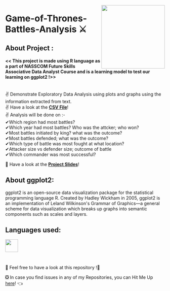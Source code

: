 <a ><img src="https://mir-s3-cdn-cf.behance.net/project_modules/1400/85db0a58130757.59f09a9a48990.jpg" align="right" height="200"/></a>
# Game-of-Thrones-Battles-Analysis ⚔️  
## About Project :
#### << This project is made using R language as a part of NASSCOM Future Skills  Associative Data Analyst Course and is a learning model to test our learning on ggplot2 !>> <br><br>
✌ Demonstrate Exploratory Data Analysis using plots and graphs using the information extracted from text. <br>
✌ Have a look at the [**CSV File**](https://raw.githubusercontent.com/nupur1492/RProjects/master/GameOfThrones/battles.csv)!<br>
✌ Analysis will be done on :-<br>
✔Which region had most battles?<br>
✔Which year had most battles? Who was the attcker; who won?<br>
✔Most battles initiated by king? what was the outcome?<br>
✔Most battles defended; what was the outcome?<br>
✔Which type of battle was most fought at what location?<br>
✔Attacker size vs defender size; outcome of battle<br>
✔Which commander was most successful?<br>

📍 Have a look at the [**Project Slides**](https://docs.google.com/presentation/d/1Zv2ZZQr3FmK5S-cbKXYkvB9-08ODp8IQ49HvlhpCwCQ/edit?usp=sharing)!<br>

## About ggplot2:
ggplot2 is an open-source data visualization package for the statistical programming language R. Created by Hadley Wickham in 2005, ggplot2 is an implementation of Leland Wilkinson's Grammar of Graphics—a general scheme for data visualization which breaks up graphs into semantic components such as scales and layers.

## Languages used:
<code><img height="40"  src="https://img.icons8.com/material/50/000000/r.png"/></code>
#

📣 Feel free to have a look at this repository !🤗

❎ In case you find issues in any of my Repositories, you can Hit Me Up [here](https://github.com/Aditya-Bhate/Aditya-Bhate/issues)! 👈
